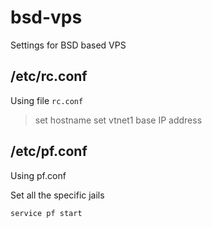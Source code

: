# bsd-vps
Settings for BSD based VPS

## /etc/rc.conf

Using file `rc.conf` 

> set hostname
> set vtnet1 base IP address


## /etc/pf.conf

Using pf.conf

Set all the specific jails

`service pf start`
